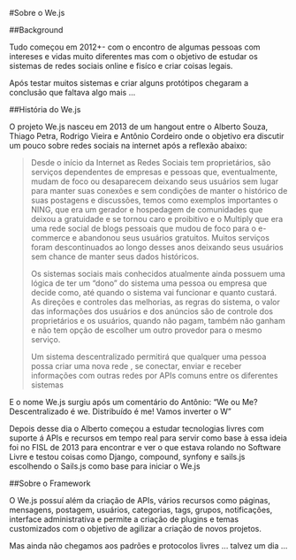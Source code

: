 #Sobre o We.js


##Background

Tudo começou em 2012+- com o encontro de algumas pessoas com intereses e vidas muito diferentes mas com o objetivo de estudar os sistemas de redes sociais online e fisíco e criar coisas legais.

Após testar muitos sistemas e criar alguns protótipos chegaram a conclusão que faltava algo mais ...

##História do We.js

O projeto We.js nasceu em 2013 de um hangout entre o Alberto Souza, Thiago Petra, Rodrigo Vieira e Antônio Cordeiro onde o objetivo era discutir um pouco sobre redes sociais na internet após a reflexão abaixo:

> Desde o início da Internet as Redes Sociais tem proprietários, são serviços dependentes de empresas e pessoas que, eventualmente, mudam de foco ou desaparecem deixando seus usuários sem lugar para manter suas conexões e sem condições de manter o histórico de suas postagens e discussões, temos como exemplos importantes o NING, que era um gerador e hospedagem de comunidades que deixou a gratuidade e se tornou caro e proibitivo e o Multiply que era uma rede social de blogs pessoais que mudou de foco para o e-commerce e abandonou seus usuários gratuitos. Muitos serviços foram descontinuados ao longo desses anos deixando seus usuários sem chance de manter seus dados históricos.
>
> Os sistemas sociais mais conhecidos atualmente ainda possuem uma lógica de ter um “dono” do sistema uma pessoa ou empresa que decide como, até quando o sistema vai funcionar e quanto custará. As direções e controles das melhorias, as regras do sistema, o valor das informações dos usuários e dos anúncios são de controle dos proprietários e os usuários, quando não pagam, também não ganham e não tem opção de escolher um outro provedor para o mesmo serviço.
>
> Um sistema descentralizado permitirá que qualquer uma pessoa possa criar uma nova rede , se conectar, enviar e receber informações com outras redes por APIs comuns entre os diferentes sistemas

E o nome We.js surgiu após um comentário do Antônio: “We ou Me? Descentralizado é we. Distribuído é me! Vamos inverter o W”

Depois desse dia o Alberto começou a estudar tecnologias livres com suporte á APIs e recursos em tempo real para servir como base à essa ideia foi no FISL de 2013 para encontrar e ver o que estava rolando no Software Livre e testou coisas como Django, compound, synfony e sails.js escolhendo o Sails.js como base para iniciar o We.js

##Sobre o Framework

O We.js possuí além da criação de APIs, vários recursos como páginas, mensagens, postagem, usuários, categorias, tags, grupos, notificações, interface administrativa e permite a criação de plugins e temas customizados com o objetivo de agilizar a criação de novos projetos.

Mas ainda não chegamos aos padrões e protocolos livres ... talvez um dia ...


